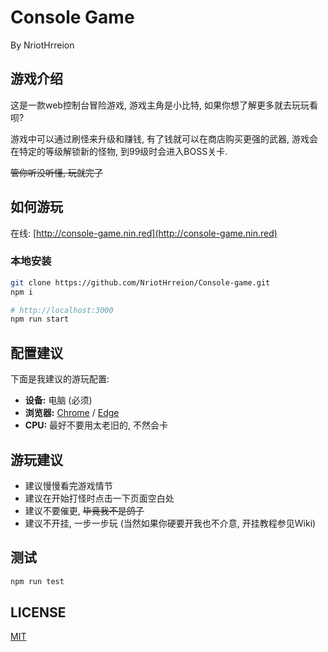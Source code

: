# Console Game
By NriotHrreion

## 游戏介绍

这是一款web控制台冒险游戏, 游戏主角是小比特, 如果你想了解更多就去玩玩看呗?

游戏中可以通过刷怪来升级和赚钱, 有了钱就可以在商店购买更强的武器, 游戏会在特定的等级解锁新的怪物, 到99级时会进入BOSS关卡.

~~管你听没听懂, 玩就完了~~

## 如何游玩

在线: [http://console-game.nin.red](http://console-game.nin.red)

### 本地安装

```bash
git clone https://github.com/NriotHrreion/Console-game.git
npm i
```

```bash
# http://localhost:3000
npm run start
```

## 配置建议

下面是我建议的游玩配置:

- **设备:** 电脑 (必须)
- **浏览器:** [Chrome](https://google.cn/chrome) / [Edge](https://microsoft.com/edge)
- **CPU:** 最好不要用太老旧的, 不然会卡

## 游玩建议

- 建议慢慢看完游戏情节
- 建议在开始打怪时点击一下页面空白处
- 建议不要催更, ~~毕竟我不是鸽子~~
- 建议不开挂, 一步一步玩 (当然如果你硬要开我也不介意, 开挂教程参见Wiki)

## 测试

```bash
npm run test
```

## LICENSE

[MIT](./LICENSE)
